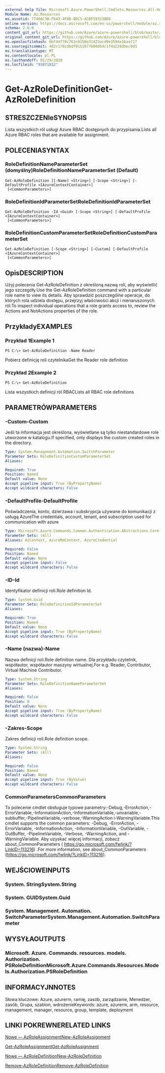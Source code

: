 ```yaml
---
external help file: Microsoft.Azure.PowerShell.Cmdlets.Resources.dll-Help.xml
Module Name: Az.Resources
ms.assetid: 7740AC3B-F643-4F8D-8DC5-ACBF59323BD8
online version: https://docs.microsoft.com/en-us/powershell/module/az.resources/get-azroledefinition
schema: 2.0.0
content_git_url: https://github.com/Azure/azure-powershell/blob/master/src/Resources/Resources/help/Get-AzRoleDefinition.md
original_content_git_url: https://github.com/Azure/azure-powershell/blob/master/src/Resources/Resources/help/Get-AzRoleDefinition.md
ms.openlocfilehash: 6bf44f78c763c0150e31423acd9e3594e1baa717
ms.sourcegitcommit: 4d2c178cd6df9151877b08d54c1f4a228dbec9d1
ms.translationtype: MT
ms.contentlocale: pl-PL
ms.lasthandoff: 01/29/2020
ms.locfileid: "93871832"
---
```

# <span data-ttu-id="785fc-101">Get-AzRoleDefinition</span><span class="sxs-lookup"><span data-stu-id="785fc-101">Get-AzRoleDefinition</span></span>

## <span data-ttu-id="785fc-102">STRESZCZENIe</span><span class="sxs-lookup"><span data-stu-id="785fc-102">SYNOPSIS</span></span>
<span data-ttu-id="785fc-103">Lista wszystkich ról usługi Azure RBAC dostępnych do przypisania.</span><span class="sxs-lookup"><span data-stu-id="785fc-103">Lists all Azure RBAC roles that are available for assignment.</span></span>

## <span data-ttu-id="785fc-104">POLECENIA</span><span class="sxs-lookup"><span data-stu-id="785fc-104">SYNTAX</span></span>

### <span data-ttu-id="785fc-105">RoleDefinitionNameParameterSet (domyślny)</span><span class="sxs-lookup"><span data-stu-id="785fc-105">RoleDefinitionNameParameterSet (Default)</span></span>
```
Get-AzRoleDefinition [[-Name] <String>] [-Scope <String>] [-DefaultProfile <IAzureContextContainer>]
 [<CommonParameters>]
```

### <span data-ttu-id="785fc-106">RoleDefinitionIdParameterSet</span><span class="sxs-lookup"><span data-stu-id="785fc-106">RoleDefinitionIdParameterSet</span></span>
```
Get-AzRoleDefinition -Id <Guid> [-Scope <String>] [-DefaultProfile <IAzureContextContainer>]
 [<CommonParameters>]
```

### <span data-ttu-id="785fc-107">RoleDefinitionCustomParameterSet</span><span class="sxs-lookup"><span data-stu-id="785fc-107">RoleDefinitionCustomParameterSet</span></span>
```
Get-AzRoleDefinition [-Scope <String>] [-Custom] [-DefaultProfile <IAzureContextContainer>]
 [<CommonParameters>]
```

## <span data-ttu-id="785fc-108">Opis</span><span class="sxs-lookup"><span data-stu-id="785fc-108">DESCRIPTION</span></span>
<span data-ttu-id="785fc-109">Użyj polecenia Get-AzRoleDefinition z określoną nazwą roli, aby wyświetlić jego szczegóły.</span><span class="sxs-lookup"><span data-stu-id="785fc-109">Use the Get-AzRoleDefinition command with a particular role name to view its details.</span></span>
<span data-ttu-id="785fc-110">Aby sprawdzić poszczególne operacje, do których rola udziela dostępu, przejrzyj właściwości akcji i nienaruszonych ról.</span><span class="sxs-lookup"><span data-stu-id="785fc-110">To inspect individual operations that a role grants access to, review the Actions and NotActions properties of the role.</span></span>

## <span data-ttu-id="785fc-111">Przykłady</span><span class="sxs-lookup"><span data-stu-id="785fc-111">EXAMPLES</span></span>

### <span data-ttu-id="785fc-112">Przykład 1</span><span class="sxs-lookup"><span data-stu-id="785fc-112">Example 1</span></span>
```
PS C:\> Get-AzRoleDefinition -Name Reader
```

<span data-ttu-id="785fc-113">Pobierz definicję roli czytelnika</span><span class="sxs-lookup"><span data-stu-id="785fc-113">Get the Reader role definition</span></span>

### <span data-ttu-id="785fc-114">Przykład 2</span><span class="sxs-lookup"><span data-stu-id="785fc-114">Example 2</span></span>
```
PS C:\> Get-AzRoleDefinition
```

<span data-ttu-id="785fc-115">Lista wszystkich definicji ról RBAC</span><span class="sxs-lookup"><span data-stu-id="785fc-115">Lists all RBAC role definitions</span></span>

## <span data-ttu-id="785fc-116">PARAMETRÓW</span><span class="sxs-lookup"><span data-stu-id="785fc-116">PARAMETERS</span></span>

### <span data-ttu-id="785fc-117">-Custom</span><span class="sxs-lookup"><span data-stu-id="785fc-117">-Custom</span></span>
<span data-ttu-id="785fc-118">Jeśli ta informacja jest określona, wyświetlane są tylko niestandardowe role utworzone w katalogu.</span><span class="sxs-lookup"><span data-stu-id="785fc-118">If specified, only displays the custom created roles in the directory.</span></span>

```yaml
Type: System.Management.Automation.SwitchParameter
Parameter Sets: RoleDefinitionCustomParameterSet
Aliases:

Required: True
Position: Named
Default value: None
Accept pipeline input: True (ByPropertyName)
Accept wildcard characters: False
```

### <span data-ttu-id="785fc-119">-DefaultProfile</span><span class="sxs-lookup"><span data-stu-id="785fc-119">-DefaultProfile</span></span>
<span data-ttu-id="785fc-120">Poświadczenia, konto, dzierżawa i subskrypcja używane do komunikacji z usługą Azure</span><span class="sxs-lookup"><span data-stu-id="785fc-120">The credentials, account, tenant, and subscription used for communication with azure</span></span>

```yaml
Type: Microsoft.Azure.Commands.Common.Authentication.Abstractions.Core.IAzureContextContainer
Parameter Sets: (All)
Aliases: AzContext, AzureRmContext, AzureCredential

Required: False
Position: Named
Default value: None
Accept pipeline input: False
Accept wildcard characters: False
```

### <span data-ttu-id="785fc-121">-ID</span><span class="sxs-lookup"><span data-stu-id="785fc-121">-Id</span></span>
<span data-ttu-id="785fc-122">Identyfikator definicji roli.</span><span class="sxs-lookup"><span data-stu-id="785fc-122">Role definition Id.</span></span>

```yaml
Type: System.Guid
Parameter Sets: RoleDefinitionIdParameterSet
Aliases:

Required: True
Position: Named
Default value: None
Accept pipeline input: True (ByPropertyName)
Accept wildcard characters: False
```

### <span data-ttu-id="785fc-123">-Name (nazwa)</span><span class="sxs-lookup"><span data-stu-id="785fc-123">-Name</span></span>
<span data-ttu-id="785fc-124">Nazwa definicji roli.</span><span class="sxs-lookup"><span data-stu-id="785fc-124">Role definition name.</span></span>
<span data-ttu-id="785fc-125">Dla przykładu czytelnik, współautor, współautor maszyny wirtualnej.</span><span class="sxs-lookup"><span data-stu-id="785fc-125">For e.g. Reader, Contributor, Virtual Machine Contributor.</span></span>

```yaml
Type: System.String
Parameter Sets: RoleDefinitionNameParameterSet
Aliases:

Required: False
Position: 0
Default value: None
Accept pipeline input: True (ByPropertyName)
Accept wildcard characters: False
```

### <span data-ttu-id="785fc-126">-Zakres</span><span class="sxs-lookup"><span data-stu-id="785fc-126">-Scope</span></span>
<span data-ttu-id="785fc-127">Zakres definicji roli.</span><span class="sxs-lookup"><span data-stu-id="785fc-127">Role definition scope.</span></span>

```yaml
Type: System.String
Parameter Sets: (All)
Aliases:

Required: False
Position: Named
Default value: None
Accept pipeline input: True (ByValue)
Accept wildcard characters: False
```

### <span data-ttu-id="785fc-128">CommonParameters</span><span class="sxs-lookup"><span data-stu-id="785fc-128">CommonParameters</span></span>
<span data-ttu-id="785fc-129">To polecenie cmdlet obsługuje typowe parametry:-Debug,-ErrorAction,-ErrorVariable,-InformationAction,-InformationVariable,-unvariable,-subbuffer,-PipelineVariable,-verbose,-WarningAction i-WarningVariable.</span><span class="sxs-lookup"><span data-stu-id="785fc-129">This cmdlet supports the common parameters: -Debug, -ErrorAction, -ErrorVariable, -InformationAction, -InformationVariable, -OutVariable, -OutBuffer, -PipelineVariable, -Verbose, -WarningAction, and -WarningVariable.</span></span> <span data-ttu-id="785fc-130">Aby uzyskać więcej informacji, zobacz about_CommonParameters ( https://go.microsoft.com/fwlink/?LinkID=113216) .</span><span class="sxs-lookup"><span data-stu-id="785fc-130">For more information, see about_CommonParameters (https://go.microsoft.com/fwlink/?LinkID=113216).</span></span>

## <span data-ttu-id="785fc-131">WEJŚCIOWE</span><span class="sxs-lookup"><span data-stu-id="785fc-131">INPUTS</span></span>

### <span data-ttu-id="785fc-132">System. String</span><span class="sxs-lookup"><span data-stu-id="785fc-132">System.String</span></span>

### <span data-ttu-id="785fc-133">System. GUID</span><span class="sxs-lookup"><span data-stu-id="785fc-133">System.Guid</span></span>

### <span data-ttu-id="785fc-134">System. Management. Automation. SwitchParameter</span><span class="sxs-lookup"><span data-stu-id="785fc-134">System.Management.Automation.SwitchParameter</span></span>

## <span data-ttu-id="785fc-135">WYSYŁA</span><span class="sxs-lookup"><span data-stu-id="785fc-135">OUTPUTS</span></span>

### <span data-ttu-id="785fc-136">Microsoft. Azure. Commands. resources. models. Authorization. PSRoleDefinition</span><span class="sxs-lookup"><span data-stu-id="785fc-136">Microsoft.Azure.Commands.Resources.Models.Authorization.PSRoleDefinition</span></span>

## <span data-ttu-id="785fc-137">INFORMACYJN</span><span class="sxs-lookup"><span data-stu-id="785fc-137">NOTES</span></span>
<span data-ttu-id="785fc-138">Słowa kluczowe: Azure, azurerm, ramię, zasób, zarządzanie, Menedżer, zasób, Grupa, szablon, wdrożenie</span><span class="sxs-lookup"><span data-stu-id="785fc-138">Keywords: azure, azurerm, arm, resource, management, manager, resource, group, template, deployment</span></span>

## <span data-ttu-id="785fc-139">LINKI POKREWNE</span><span class="sxs-lookup"><span data-stu-id="785fc-139">RELATED LINKS</span></span>

[<span data-ttu-id="785fc-140">Nowe — AzRoleAssignment</span><span class="sxs-lookup"><span data-stu-id="785fc-140">New-AzRoleAssignment</span></span>](./New-AzRoleAssignment.md)

[<span data-ttu-id="785fc-141">Get-AzRoleAssignment</span><span class="sxs-lookup"><span data-stu-id="785fc-141">Get-AzRoleAssignment</span></span>](./Get-AzRoleAssignment.md)

[<span data-ttu-id="785fc-142">Nowe — AzRoleDefinition</span><span class="sxs-lookup"><span data-stu-id="785fc-142">New-AzRoleDefinition</span></span>](./New-AzRoleDefinition.md)

[<span data-ttu-id="785fc-143">Remove-AzRoleDefinition</span><span class="sxs-lookup"><span data-stu-id="785fc-143">Remove-AzRoleDefinition</span></span>](./Remove-AzRoleDefinition.md)

